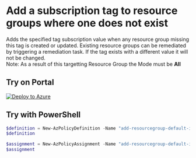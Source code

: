 # Add a subscription tag to resource groups where one does not exist

Adds the specified tag subscription value when any resource group missing this tag is created or updated. 
Existing resource groups can be remediated by triggering a remediation task. 
If the tag exists with a different value it will not be changed.  
Note: As a result of this targetting Resource Group the Mode must be **All** 


## Try on Portal

[![Deploy to Azure](https://raw.githubusercontent.com/shawnadrockleonard/Azure/shawns/dotnetcore/templates/metadata/deploytoazure.png)](https://portal.azure.com/#create/Microsoft.Template/uri/https%3A%2F%2Fraw.githubusercontent.com%2Fshawnadrockleonard%2FAzure%2Fshawns%2Fdotnetcore%2Fpolicy-definitions%2Fdefault-resourcegroup-ifnotag%2Fazurepolicy.json)

## Try with PowerShell

````powershell
$definition = New-AzPolicyDefinition -Name "add-resourcegroup-default-ifnotag" -DisplayName "Add a subscription tag to resource groups" -description "Adds the specified subscription tag value when any resource group missing this tag is created or updated." -Policy 'https://raw.githubusercontent.com/shawnadrockleonard/Azure/shawns/dotnetcore/policy-definitions/default-resourcegroup-ifnotag/azurepolicy.rules.json' -Parameter 'https://raw.githubusercontent.com/shawnadrockleonard/Azure/shawns/dotnetcore/policy-definitions/default-resourcegroup-ifnotag/azurepolicy.parameters.json' -Mode All
$definition

$assignment = New-AzPolicyAssignment -Name "add-resourcegroup-default-ifnotag-assignment" -Scope <scope>  -tagName <tagName> -PolicyDefinition $definition
$assignment 
````
